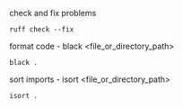 check and fix problems
```shell
ruff check --fix
```


format code - black <file_or_directory_path>
```shell
black .
```

sort imports - isort <file_or_directory_path>
```shell
isort .
```